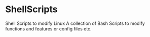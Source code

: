 # ShellScripts
Shell Scripts to modify Linux
A collection of Bash Scripts to modify functions and features or config files etc.

